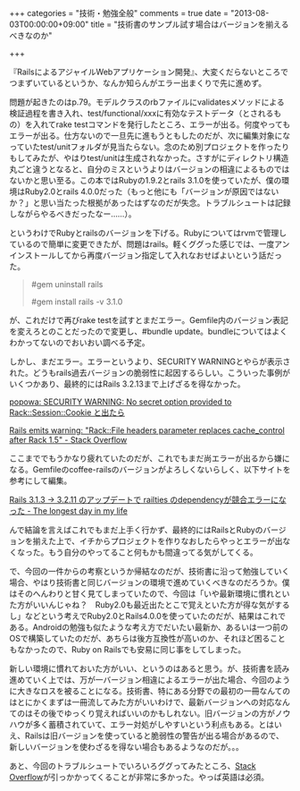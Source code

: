 +++
categories = "技術・勉強全般"
comments = true
date = "2013-08-03T00:00:00+09:00"
title = "技術書のサンプル試す場合はバージョンを揃えるべきなのか"

+++

『RailsによるアジャイルWebアプリケーション開発』、大変くだらないところでつまずいているというか、なんか知らんがエラー出まくりで先に進めず。

問題が起きたのはp.79。モデルクラスのrbファイルにvalidatesメソッドによる検証過程を書き入れ、test/functional/xxxに有効なテストデータ（とされるもの）を入れてrake testコマンドを発行したところ、エラーが出る。何度やってもエラーが出る。仕方ないので一旦先に進もうともしたのだが、次に編集対象になっていたtest/unitフォルダが見当たらない。念のため別プロジェクトを作ったりもしてみたが、やはりtest/unitは生成されなかった。さすがにディレクトリ構造丸ごと違うとなると、自分のミスというよりはバージョンの相違によるものではないかと思い至る。この本ではRubyの1.9.2とrails 3.1.0を使っていたが、僕の環境はRuby2.0とrails 4.0.0だった（もっと他にも「バージョンが原因ではないか？」と思い当たった根拠があったはずなのだが失念。トラブルシュートは記録しながらやるべきだったなー……）。

というわけでRubyとrailsのバージョンを下げる。Rubyについてはrvmで管理しているので簡単に変更できたが、問題はrails。軽くググった感じでは、一度アンインストールしてから再度バージョン指定して入れなおせばよいという話だった。

<blockquote>   #gem uninstall rails

   #gem install rails -v 3.1.0</blockquote>

が、これだけで再びrake testを試すとまだエラー。Gemfile内のバージョン表記を変えろとのことだったので変更し、#bundle update。bundleについてはよくわかってないのでおいおい調べる予定。

しかし、まだエラー。エラーというより、SECURITY WARNINGとやらが表示された。どうもrails過去バージョンの脆弱性に起因するらしい。こういった事例がいくつかあり、最終的にはRails 3.2.13まで上げざるを得なかった。

[popowa: SECURITY WARNING: No secret option provided to Rack::Session::Cookie と出たら](http://blog.popowa.com/2013/02/security-warning-no-secret-option.html)

[Rails emits warning: "Rack::File headers parameter replaces cache_control after Rack 1.5" - Stack Overflow](http://stackoverflow.com/questions/14206775/rails-emits-warning-rackfile-headers-parameter-replaces-cache-control-after)

ここまででもうかなり疲れていたのだが、これでもまだ尚エラーが出るから嫌になる。Gemfileのcoffee-railsのバージョンがよろしくないらしく、以下サイトを参考にして編集。

[Rails 3.1.3 -> 3.2.11 のアップデートで railties のdependencyが競合エラーになった - The longest day in my life](http://detham.tumblr.com/post/40225529175/rails-3-1-3-3-2-11-railties)

んで結論を言えばこれでもまだ上手く行かず、最終的にはRailsとRubyのバージョンを揃えた上で、イチからプロジェクトを作りなおしたらやっとエラーが出なくなった。もう自分のやってること何もかも間違ってる気がしてくる。

で、今回の一件からの考察というか帰結なのだが、技術書に沿って勉強していく場合、やはり技術書と同じバージョンの環境で進めていくべきなのだろうか。僕はそのへんわりと甘く見てしまっていたので、今回は「いや最新環境に慣れといた方がいいんじゃね？　Ruby2.0も最近出たとこで覚えといた方が得な気がするし」などという考えでRuby2.0とRails4.0.0を使っていたのだが、結果はこれである。Androidの勉強も似たような考え方でだいたい最新か、あるいは一つ前のOSで構築していたのだが、あちらは後方互換性が高いのか、それほど困ることもなかったので、Ruby on Railsでも安易に同じ事をしてしまった。

新しい環境に慣れておいた方がいい、というのはあると思う。が、技術書を読み進めていく上では、万が一バージョン相違によるエラーが出た場合、今回のように大きなロスを被ることになる。技術書、特にある分野での最初の一冊なんてのはとにかくまずは一冊流してみた方がいいわけで、最新バージョンへの対応なんてのはその後でゆっくり覚えればいいのかもしれない。旧バージョンの方がノウハウが多く蓄積されていて、エラー対処がしやすいという利点もある。とはいえ、Railsは旧バージョンを使っていると脆弱性の警告が出る場合があるので、新しいバージョンを使わざるを得ない場合もあるようなのだが。。。

あと、今回のトラブルシュートでいろいろググってみたところ、[Stack Overflow](http://stackoverflow.com)が引っかかってくることが非常に多かった。やっぱ英語は必須。


